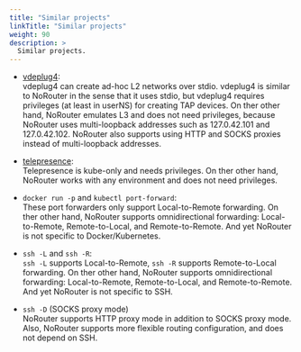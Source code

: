 ```yaml
---
title: "Similar projects"
linkTitle: "Similar projects"
weight: 90
description: >
  Similar projects.
---
```


- [vdeplug4](https://github.com/rd235/vdeplug4): <br />
  vdeplug4 can create ad-hoc L2 networks over stdio.
  vdeplug4 is similar to NoRouter in the sense that it uses stdio, but vdeplug4 requires privileges (at least in userNS) for creating TAP devices.
  On ther other hand, NoRouter emulates L3 and does not need privileges, because NoRouter uses multi-loopback addresses such as 127.0.42.101 and 127.0.42.102.
  NoRouter also supports using HTTP and SOCKS proxies instead of multi-loopback addresses.

- [telepresence](https://www.telepresence.io/): <br />
  Telepresence is kube-only and needs privileges.
  On ther other hand, NoRouter works with any environment and does not need privileges.

- `docker run -p` and `kubectl port-forward`: <br />
  These port forwarders only support Local-to-Remote forwarding.
  On ther other hand, NoRouter supports omnidirectional forwarding: Local-to-Remote, Remote-to-Local, and Remote-to-Remote.
  And yet NoRouter is not specific to Docker/Kubernetes.

- `ssh -L` and `ssh -R`: <br />
  `ssh -L` supports Local-to-Remote, `ssh -R` supports Remote-to-Local forwarding.
  On ther other hand, NoRouter supports omnidirectional forwarding: Local-to-Remote, Remote-to-Local, and Remote-to-Remote.
  And yet NoRouter is not specific to SSH.

- `ssh -D` (SOCKS proxy mode)<br />
  NoRouter supports HTTP proxy mode in addition to SOCKS proxy mode.
  Also, NoRouter supports more flexible routing configuration, and does not depend on SSH.
